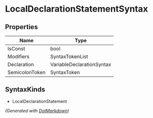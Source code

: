 # LocalDeclarationStatementSyntax

## Properties

| Name           | Type                      |
| -------------- | ------------------------- |
| IsConst        | bool                      |
| Modifiers      | SyntaxTokenList           |
| Declaration    | VariableDeclarationSyntax |
| SemicolonToken | SyntaxToken               |

## SyntaxKinds

* LocalDeclarationStatement

*\(Generated with [DotMarkdown](http://github.com/JosefPihrt/DotMarkdown)\)*